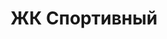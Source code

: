 ---
title: 'ЖК Спортивный'
description: 'Ведутся работы по строительству 2 последних домов района, успевайте купить квартиру по выгодным ценам.'
image: '/public/ЖК СПОРТИВНЫЙ/wNzBieHrnP8.webp'
---